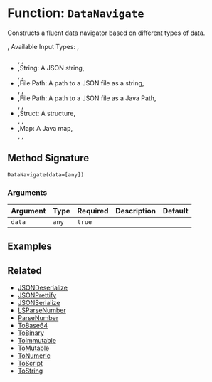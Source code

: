 [comment]: # (Note: This documentation is generated dynamically in the build process.  To modify the contents, change the javadoc on the _invoke method of the BIF class)

# Function: `DataNavigate`

Constructs a fluent data navigator based on different types of data.

<p>,
 Available Input Types:
 ,<ul>,
 ,<li>,String: A JSON string,</li>,
 ,<li>,File Path: A path to a JSON file as a string,</li>,
 ,<li>,File Path: A path to a JSON file as a Java Path,</li>,
 ,<li>,Struct: A structure,</li>,
 ,<li>,Map: A Java map,</li>,
 ,</ul>

## Method Signature

```
DataNavigate(data=[any])
```

### Arguments


| Argument | Type | Required | Description | Default |
|----------|------|----------|-------------|---------|
| `data` | `any` | `true` |  |  |

## Examples



## Related

  * [JSONDeserialize](./JSONDeserialize.md)
  * [JSONPrettify](./JSONPrettify.md)
  * [JSONSerialize](./JSONSerialize.md)
  * [LSParseNumber](./LSParseNumber.md)
  * [ParseNumber](./ParseNumber.md)
  * [ToBase64](./ToBase64.md)
  * [ToBinary](./ToBinary.md)
  * [ToImmutable](./ToImmutable.md)
  * [ToMutable](./ToMutable.md)
  * [ToNumeric](./ToNumeric.md)
  * [ToScript](./ToScript.md)
  * [ToString](./ToString.md)

